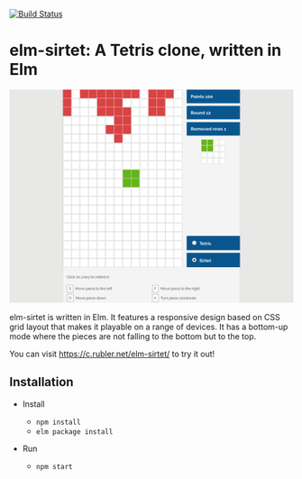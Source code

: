 [![Build Status](https://github.com/cruessler/elm-sirtet/workflows/build/badge.svg)](https://github.com/cruessler/elm-sirtet/actions?query=workflow%3Abuild)

# elm-sirtet: A Tetris clone, written in Elm

![Screenshot of elm-sirtet with block falling to the top](screenshot.png)

elm-sirtet is written in Elm. It features a responsive design based on CSS grid
layout that makes it playable on a range of devices. It has a bottom-up mode
where the pieces are not falling to the bottom but to the top.

You can visit <https://c.rubler.net/elm-sirtet/> to try it out!

## Installation

* Install
    * `npm install`
    * `elm package install`

* Run
    * `npm start`
